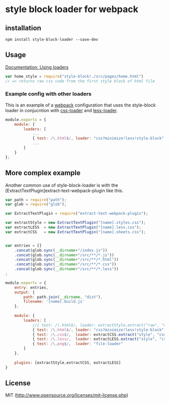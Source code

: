 # style block loader for webpack

## installation

`npm install style-block-loader --save-dev`

## Usage

[Documentation: Using loaders](http://webpack.github.io/docs/using-loaders.html)

``` javascript
var home_style = require("style-block!./src/pages/home.html")
// => returns raw css code from the first style block of html file
```
### Example config with other loaders

This is an example of a [webpack](https://www.npmjs.com/package/webpack)
configuration that uses the style-block loader in conjucntion with
[css-loader](https://www.npmjs.com/package/css-loader) and
[less-loader](https://www.npmjs.com/package/less-loader).

``` javascript
module.exports = {
    module: {
        loaders: [
            ...
            { test: /\.html$/, loader: "css?minimize!less!style-block"  },
            ...
        ]
    }
};
```

## More complex example
Another common use of style-block-loader is with the
[ExtractTextPlugin]extract-text-webpack-plugin like this.


``` javascript
var path = require("path");
var glob = require("glob");

var ExtractTextPlugin = require("extract-text-webpack-plugin");

var extractStyle = new ExtractTextPlugin("[name].styles.css");
var extractLESS  = new ExtractTextPlugin("[name].less.css");
var extractCSS   = new ExtractTextPlugin("[name].sheets.css");


var entries = []
    .concat(glob.sync(__dirname+"/index.js"))
    .concat(glob.sync(__dirname+"/src/**/*.js"))
    .concat(glob.sync(__dirname+"/src/**/*.html"))
    .concat(glob.sync(__dirname+"/src/**/*.css"))
    .concat(glob.sync(__dirname+"/src/**/*.less"))
;

module.exports = {
    entry: entries,
    output: {
        path: path.join(__dirname, "dist"),
        filename: '[name].build.js'
    },
    
    module: {
        loaders: [
            //{ test: /\.html$/, loader: extractStyle.extract("raw", "css?minimize!less!style-block")  },
            { test: /\.html$/, loader: "css?minimize!less!style-block"  },
            { test: /\.css$/,  loader: extractCSS.extract("style", "css?minimize")             },
            { test: /\.less/,  loader: extractLESS.extract("style", "css?minimize!less") },
            { test: /\.png$/,  loader: "file-loader"                                         }
        ]
    },
    
    plugins: [extractStyle,extractCSS, extractLESS]
}
```
## License

MIT (http://www.opensource.org/licenses/mit-license.php)
